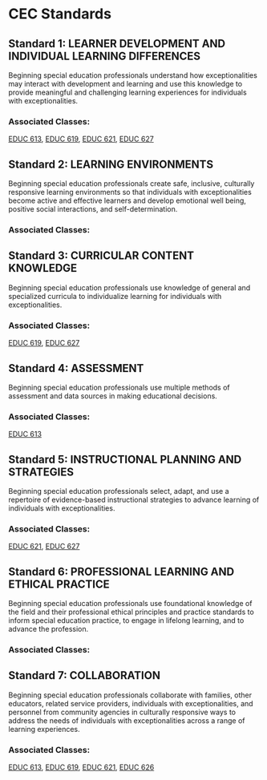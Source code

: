 # CEC Standards 

## Standard 1: LEARNER DEVELOPMENT AND INDIVIDUAL LEARNING DIFFERENCES
Beginning special education professionals understand how exceptionalities may interact with development and learning and use this knowledge to provide meaningful and challenging learning experiences for individuals with exceptionalities.

### Associated Classes: 
[EDUC 613](EDUC613.md), [EDUC 619](EDUC619.md), [EDUC 621](EDUC621.md), [EDUC 627](EDUC627.md) 

## Standard 2: LEARNING ENVIRONMENTS
Beginning special education professionals create safe, inclusive, culturally responsive learning environments so that individuals with exceptionalities become active and effective learners and develop emotional well being, positive social interactions, and self-determination.

### Associated Classes: 

## Standard 3: CURRICULAR CONTENT KNOWLEDGE
Beginning special education professionals use knowledge of general and specialized curricula to individualize learning for individuals with exceptionalities.

### Associated Classes:

[EDUC 619](EDUC619.md), [EDUC 627](EDUC627.md) 

## Standard 4: ASSESSMENT
Beginning special education professionals use multiple methods of assessment and data sources in making educational decisions.

### Associated Classes:

[EDUC 613](EDUC613.md)

## Standard 5: INSTRUCTIONAL PLANNING AND STRATEGIES
Beginning special education professionals select, adapt, and use a repertoire of evidence-based instructional strategies to advance learning of individuals with exceptionalities. 

### Associated Classes:

[EDUC 621](EDUC621.md), [EDUC 627](EDUC627.md)

## Standard 6: PROFESSIONAL LEARNING AND ETHICAL PRACTICE
Beginning special education professionals use foundational knowledge of the field and their professional ethical principles and practice standards to inform special education practice, to engage in lifelong learning, and to advance the profession. 

### Associated Classes: 

## Standard 7: COLLABORATION
Beginning special education professionals collaborate with families, other educators, related service providers, individuals with exceptionalities, and personnel from community agencies in culturally responsive ways to address the needs of individuals with exceptionalities across a range of learning experiences. 

### Associated Classes:

[EDUC 613](EDUC613.md), [EDUC 619](EDUC619.md), [EDUC 621](EDUC621.md), [EDUC 626](EDUC626.md)

